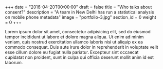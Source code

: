 +++
date = "2016-04-20T00:00:00"
draft = false
title = "Who talks about consent?"
description = "A team in New Delhi has run a statistical analysis on mobile phone metadata"
image = "portfolio-3.jpg"
section_id = 0
weight = 0
+++

Lorem ipsum dolor sit amet, consectetur adipisicing elit, sed do eiusmod
tempor incididunt ut labore et dolore magna aliqua. Ut enim ad minim veniam,
quis nostrud exercitation ullamco laboris nisi ut aliquip ex ea commodo
consequat. Duis aute irure dolor in reprehenderit in voluptate velit esse
cillum dolore eu fugiat nulla pariatur. Excepteur sint occaecat cupidatat non
proident, sunt in culpa qui officia deserunt mollit anim id est laborum.